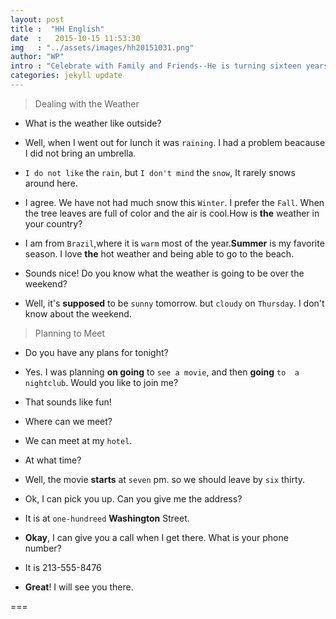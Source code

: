 ```yaml
---
layout: post
title :  "HH English"
date  :   2015-10-15 11:53:30
img   : "../assets/images/hh20151031.png"
author: "WP"
intro : "Celebrate with Family and Friends--He is turning sixteen years old so it is a big deal for him because he can now get his driver's license. We are having a family dinner with his favorite foods and then a big birthday cake."
categories: jekyll update
---
```


>Dealing with the Weather

* What is the weather like outside?

* Well, when I went out for lunch it was `raining`. I had a problem beacause I did not bring an umbrella.

* `I do not like` the `rain`, but `I don't mind` the `snow`, It rarely snows around here.

* I agree. We have not had much snow this `Winter`. I prefer the `Fall`. When the tree leaves are full of color and the air is cool.How is <b class="error">the</b> weather in your country?

* I am from `Brazil`,where it is `warm` most of the year.<b class="error">Summer</b> is my favorite season. I love <b class="error">the</b> hot weather and being able to go to the beach.

* Sounds nice! Do you know what the weather is going to be over the weekend?

* Well, it's <b class="error">supposed</b> to be `sunny` tomorrow. but `cloudy` on `Thursday`. I don't know about the weekend.


>Planning to Meet

* Do you have any plans for tonight?

* Yes. I was planning <b class="error">on going</b> to `see a movie`, and then <b class="error">going</b> `to  a nightclub`. Would you like to join me?

* That sounds like fun!

* Where can we meet?

* We can meet at my `hotel`.

* At what time?  

* Well, the movie <b class="error">starts</b> at `seven` pm. so we should leave by `six` thirty.

* Ok, I can pick you up. Can you give me the address?

* It is at `one-hundreed` <b class="error">Washington</b> Street.

* <b class="error">Okay</b>, I can give you a call when I get there. What is your phone number?

* It is 213-555-8476

* <b class="error">Great</b>! I will see you there.  

===




